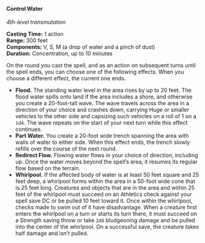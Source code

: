 #### Control Water
<!-- TODO Check and tag this spell -->
<!-- markdownlint-disable-next-line no-emphasis-as-heading -->
_4th-level transmutation_

**Casting Time:** 1 action \
**Range:** 300 feet \
**Components:** V, S, M (a drop of water and a pinch of dust) \
**Duration:** Concentration, up to 10 minutes

On the round you cast the spell, and as an action on subsequent turns until the spell ends, you can choose one of the following effects.
When you choose a different effect, the current one ends.

- **Flood.**
  The standing water level in the area rises by up to 20 feet.
  The flood water spills onto land if the area includes a shore, and otherwise you create a 20-foot-tall wave.
  The wave travels across the area in a direction of your choice and crashes down, carrying Huge or smaller vehicles to the other side and capsizing such vehicles on a roll of 1 on a `1d4`.
  The wave repeats on the start of your next turn while this effect continues.
- **Part Water.**
  You create a 20-foot wide trench spanning the area with walls of water to either side.
  When this effect ends, the trench slowly refills over the course of the next round.
- **Redirect Flow.**
  Flowing water flows in your choice of direction, including up. Once the water moves beyond the spell’s area, it resumes its regular flow based on the terrain.
- **Whirlpool.**
  If the affected body of water is at least 50 feet square and 25 feet deep, a whirlpool forms within the area in a 50-foot wide cone that is 25 feet long.
  Creatures and objects that are in the area and within 25 feet of the whirlpool must succeed on an Athletics check against your spell save DC or be pulled 10 feet toward it.
  Once within the whirlpool, checks made to swim out of it have disadvantage.
  When a creature first enters the whirlpool on a turn or starts its turn there, it must succeed on a Strength saving throw or take `2d8` bludgeoning damage and be pulled into the center of the whirlpool.
  On a successful save, the creature takes half damage and isn’t pulled.
